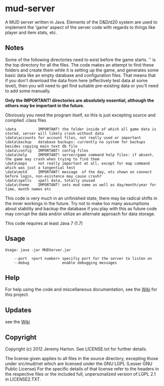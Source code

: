mud-server
==========

A MUD server written in Java. Elements of the D&D/d20 system are used to implement the 'game' aspect of the
server code with regards to things like player and item stats, etc.

## Notes

Some of the following directories need to exist before the game starts. '\' is the top directory
for all the files. The code makes an attempt to find these folders and create them while it is setting
up the game, and generates some basic data like an empty database and configuration files. That means
that if you don't download the data from here (effectively test data at some level), then you will need
to get find suitable pre-existing data or you'll need to add some manually.

**Only the IMPORTANT! directories are absolutely essential, although the others may be important in the future.**

Obviously you need the program itself, so this is just excepting source and compiled .class files

```
\data          IMPORTANT! the folder inside of which all game data is stored, server will likely crash without data
\data\accounts for account files, not really used or important
\data\backup   database backups: currently no system for backups besides copying main text db file
\data\config   IMPORTANT! config files
\data\help     IMPORTANT! server/game command help files: if absent, the game may crash when trying to find them
\data\maps     not really important at all, except for map command which was just a tangential test
\data\motd     IMPORTANT! message  of the day, ets shown on connect before login, non-existence may cause crash?
\data\spells   spell data, totally unused
\data\theme    IMPORTANT! sets mud name as well as day/month/year for time, month names etc
```

This code is very much in an unfinished state, there may be radical shifts in the inner workings
in the future. Try not to make too many assumptions about stability and backup the database if you
play with this as future code may corrupt the data and/or utilize an alternate approach for data storage.

This code requires at least Java 7 (1.7)

## Usage

```
Usage: java -jar MUDServer.jar

    --port  <port number> specifiy port for the server to listen on
    --debug               enable debugging messages
```

## Help

For help using the code and miscellaneous documentation, see the [Wiki](https://github.com/jnharton/mud-server/wiki) for this project.

## Updates

see the [Wiki](https://github.com/jnharton/mud-server/wiki)

## Copyright
Copyright (c) 2012 Jeremy Harton. See LICENSE.txt for further details.

The license given applies to all files in the source directory, excepting those under src/mud/net which are
licensed under the GNU LGPL (Lesser GNU Public License) For the specific details of that license refer to the
headers in the respective files or the included full, unpersonalized version of LGPL 2.1 in LICENSE2.TXT.
